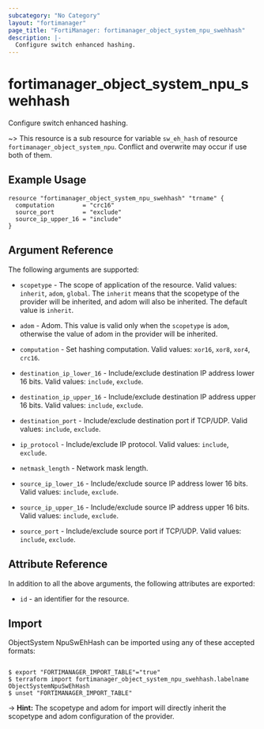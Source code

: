 ```yaml
---
subcategory: "No Category"
layout: "fortimanager"
page_title: "FortiManager: fortimanager_object_system_npu_swehhash"
description: |-
  Configure switch enhanced hashing.
---
```


# fortimanager_object_system_npu_swehhash
Configure switch enhanced hashing.

~> This resource is a sub resource for variable `sw_eh_hash` of resource `fortimanager_object_system_npu`. Conflict and overwrite may occur if use both of them.



## Example Usage

```hcl
resource "fortimanager_object_system_npu_swehhash" "trname" {
  computation        = "crc16"
  source_port        = "exclude"
  source_ip_upper_16 = "include"
}
```

## Argument Reference


The following arguments are supported:

* `scopetype` - The scope of application of the resource. Valid values: `inherit`, `adom`, `global`. The `inherit` means that the scopetype of the provider will be inherited, and adom will also be inherited. The default value is `inherit`.
* `adom` - Adom. This value is valid only when the `scopetype` is `adom`, otherwise the value of adom in the provider will be inherited.

* `computation` - Set hashing computation. Valid values: `xor16`, `xor8`, `xor4`, `crc16`.

* `destination_ip_lower_16` - Include/exclude destination IP address lower 16 bits. Valid values: `include`, `exclude`.

* `destination_ip_upper_16` - Include/exclude destination IP address upper 16 bits. Valid values: `include`, `exclude`.

* `destination_port` - Include/exclude destination port if TCP/UDP. Valid values: `include`, `exclude`.

* `ip_protocol` - Include/exclude IP protocol. Valid values: `include`, `exclude`.

* `netmask_length` - Network mask length.
* `source_ip_lower_16` - Include/exclude source IP address lower 16 bits. Valid values: `include`, `exclude`.

* `source_ip_upper_16` - Include/exclude source IP address upper 16 bits. Valid values: `include`, `exclude`.

* `source_port` - Include/exclude source port if TCP/UDP. Valid values: `include`, `exclude`.



## Attribute Reference

In addition to all the above arguments, the following attributes are exported:
* `id` - an identifier for the resource.

## Import

ObjectSystem NpuSwEhHash can be imported using any of these accepted formats:
```

$ export "FORTIMANAGER_IMPORT_TABLE"="true"
$ terraform import fortimanager_object_system_npu_swehhash.labelname ObjectSystemNpuSwEhHash
$ unset "FORTIMANAGER_IMPORT_TABLE"
```
-> **Hint:** The scopetype and adom for import will directly inherit the scopetype and adom configuration of the provider.

